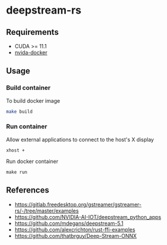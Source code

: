 # deepstream-rs

## Requirements
- CUDA >= 11.1
- [nvida-docker](https://github.com/NVIDIA/nvidia-docker)

## Usage

### Build container
To build docker image
```sh
make build
```
### Run container
Allow external applications to connect to the host's X display
```
xhost +
```
Run docker container
```
make run
```

## References
- https://gitlab.freedesktop.org/gstreamer/gstreamer-rs/-/tree/master/examples
- https://github.com/NVIDIA-AI-IOT/deepstream_python_apps
- https://github.com/mdegans/deepstream-5.1
- https://github.com/alexcrichton/rust-ffi-examples
- https://github.com/thatbrguy/Deep-Stream-ONNX